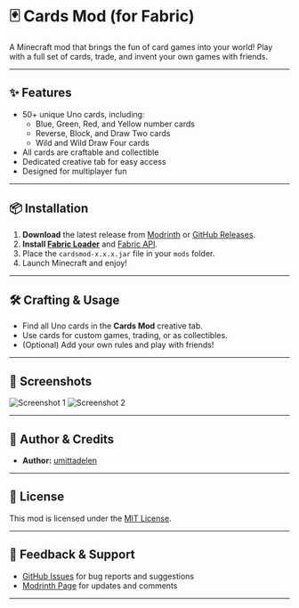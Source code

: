# 🃏 Cards Mod (for Fabric)

A Minecraft mod that brings the fun of card games into your world!
Play with a full set of cards, trade, and invent your own games with friends.

---

## ✨ Features

- 50+ unique Uno cards, including:
  - Blue, Green, Red, and Yellow number cards
  - Reverse, Block, and Draw Two cards
  - Wild and Wild Draw Four cards
- All cards are craftable and collectible
- Dedicated creative tab for easy access
- Designed for multiplayer fun

---

## 📦 Installation

1. **Download** the latest release from [Modrinth](https://modrinth.com/mod/cardsmod) or [GitHub Releases](https://github.com/yourusername/CardsMod/releases).
2. **Install [Fabric Loader](https://fabricmc.net/use/installer/)** and [Fabric API](https://modrinth.com/mod/fabric-api).
3. Place the `cardsmod-x.x.x.jar` file in your `mods` folder.
4. Launch Minecraft and enjoy!

---

## 🛠️ Crafting & Usage

- Find all Uno cards in the **Cards Mod** creative tab.
- Use cards for custom games, trading, or as collectibles.
- (Optional) Add your own rules and play with friends!

---

## 📸 Screenshots

<!-- Add your own screenshots here -->
![Screenshot 1](https://raw.githubusercontent.com/yourusername/CardsMod/main/screenshots/screenshot1.png)
![Screenshot 2](https://raw.githubusercontent.com/yourusername/CardsMod/main/screenshots/screenshot2.png)

---

## 👤 Author & Credits

- **Author:** [umittadelen](https://github.com/umittadelen)

---

## 📜 License

This mod is licensed under the [MIT License](LICENSE).

---

## 💬 Feedback & Support

- [GitHub Issues](https://github.com/yourusername/CardsMod/issues) for bug reports and suggestions
- [Modrinth Page](https://modrinth.com/mod/cardsmod) for updates and comments

---
